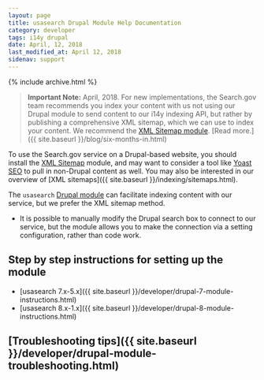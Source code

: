 ```yaml
---
layout: page
title: usasearch Drupal Module Help Documentation 
category: developer
tags: i14y drupal
date: April, 12, 2018
last_modified_at: April 12, 2018
sidenav: support
---
```


{% include archive.html %}

> **Important Note:** April, 2018. For new implementations, the Search.gov team recommends you index your content with us not using our Drupal module to send content to our i14y indexing API, but rather by publishing a comprehensive XML sitemap, which we can use to index your content. We recommend the [XML Sitemap module](https://www.drupal.org/project/xmlsitemap). [Read more.]({{ site.baseurl }}/blog/six-months-in.html)

To use the Search.gov service on a Drupal-based website, you should install the [XML Sitemap](https://www.drupal.org/project/xmlsitemap) module, and may want to consider a tool like [Yoast SEO](https://www.drupal.org/project/yoast_seo) to pull in non-Drupal content as well. You may also be interested in our overview of [XML sitemaps]({{ site.baseurl }}/indexing/sitemaps.html).

The `usasearch` [Drupal module](https://drupal.org/project/usasearch) can facilitate indexing content with our service, but we prefer the XML sitemap method. 

* It is possible to manually modify the Drupal search box to connect to our service, but the module allows you to make the connection via a setting configuration, rather than code work.

## Step by step instructions for setting up the module

* [usasearch 7.x-5.x]({{ site.baseurl }}/developer/drupal-7-module-instructions.html)
* [usasearch 8.x-1.x]({{ site.baseurl }}/developer/drupal-8-module-instructions.html)

## [Troubleshooting tips]({{ site.baseurl }}/developer/drupal-module-troubleshooting.html)